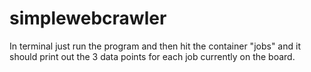# simplewebcrawler

In terminal just run the program and then hit the container "jobs" and it should print out the 3 data points for each job currently on the board.
